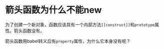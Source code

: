 # 箭头函数为什么不能new
为了创建一个新对象，函数应该具有一个内部方法`[[construct]]`和`prototype`属性。箭头函数没有。

箭头函数用babel转义后有`property`属性，为什么它本身没有呢？